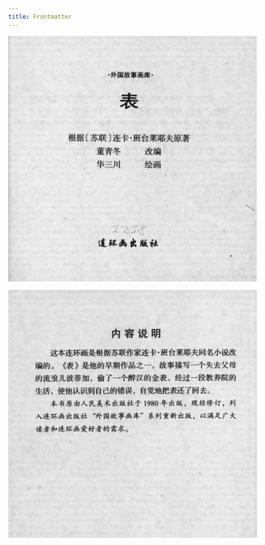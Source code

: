 ```yaml
---
title: Frontmatter
---
```


![biao front](./../../images/biao/seifert0726_biao_0003_0.jpg)

![biao front](./../../images/biao/seifert0726_biao_0004_0.jpg)
